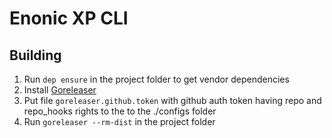# Enonic XP CLI

## Building

1. Run `dep ensure` in the project folder to get vendor dependencies
2. Install [Goreleaser](https://goreleaser.com/)
3. Put file `goreleaser.github.token` with github auth token having repo and repo_hooks rights to the to the ./configs folder
4. Run `goreleaser --rm-dist` in the project folder
